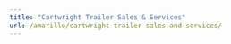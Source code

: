 ```yaml
---
title: "Cartwright Trailer Sales & Services"
url: /amarillo/cartwright-trailer-sales-and-services/
---
```

